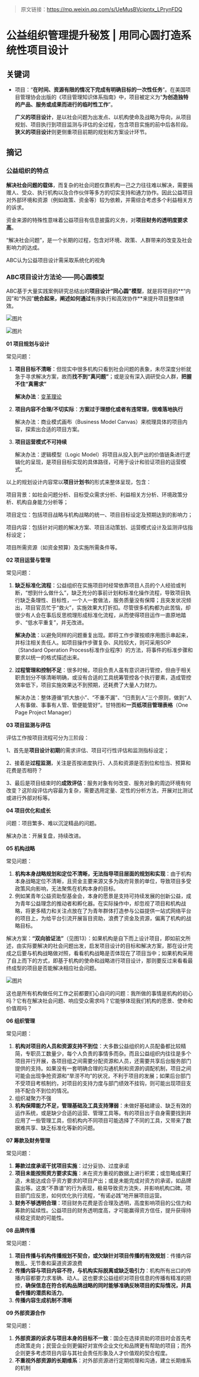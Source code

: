 > 原文链接：https://mp.weixin.qq.com/s/UeMusBVcjpntx_LPrynFDQ

# 公益组织管理提升秘笈 | 用同心圆打造系统性项目设计

## 关键词

- 项目：“**在时间、资源有限的情况下完成有明确目标的一次性任务**”。在美国项目管理协会出版的《项目管理知识体系指南》中，项目被定义为“**为创造独特的产品、服务或成果而进行的临时性工作**”。

  **广义的项目设计**，是以社会问题为出发点、以机构使命及战略为导向，从项目规划、项目执行到项目监测与评估的全过程，包含项目实施的前中后各阶段。**狭义的项目设计**则更侧重项目前期的规划和方案设计环节。



## 摘记

### 公益组织的特点

**解决社会问题的载体**，而复杂的社会问题仅靠机构一己之力往往难以解决，需要捐赠人、受众、执行机构以及合作伙伴等多方的切实支持和通力协作。因此公益项目对外部环境和资源（例如政策、资金等）较为依赖，并需综合考虑多个利益相关方的诉求。

资金来源的特殊性意味着公益项目有信息披露的义务，对**项目财务的透明度要求高**。

“解决社会问题”，是一个长期的过程，包含对环境、政策、人群带来的改变及社会影响力的达成。

ABC认为公益项目设计需采取系统化的视角



### ABC项目设计方法论——同心圆模型

ABC基于大量实践案例研究总结出的**项目设计“同心圆”模型**，就是将项目的**“内因”和“外因”**统合起来，阐述如何通过**有序执行和高效协作**来提升项目整体绩效。

![图片](https://mmbiz.qpic.cn/mmbiz_png/WkR16D6X8mPoH54NfAjWYHicckzzXp9NzvB6mSzIuIwBlntciacUoblgibNUia0b6xibUQJc2PUXzVMdCWLYYuGWZTg/640?wx_fmt=png&tp=wxpic&wxfrom=5&wx_lazy=1&wx_co=1)

![图片](https://mmbiz.qpic.cn/mmbiz_png/WkR16D6X8mPoH54NfAjWYHicckzzXp9NzmqRKJ25qdanxwAibGVUue9llRVCRQmLmKbGNl2BTELSnJdDIIPibkZ4w/640?wx_fmt=png&tp=wxpic&wxfrom=5&wx_lazy=1&wx_co=1)



**01 项目规划与设计**

常见问题：

1. **项目目标不清晰**：但现实中很多机构只看到社会问题的表象，未尽深度分析就急于寻求解决方案，故而**找不到“真问题”**；或是没有深入调研受众人群，**把握不住“真需求”**

   **解决办法**：[变革理论](https://haogongyi.org.cn/home/news/detail/id/118.html)

2. **项目内容不合理/不切实际**：**方案过于理想化或者有违常理，很难落地执行**

   解决办法：商业模式画布（Business Model Canvas）来梳理具体的项目内容，探索出合适的项目方案。

3. **项目运营模式不可持续**

   解决办法：逻辑模型（Logic Model）将项目从投入到产出的价值链条进行逻辑化的呈现，是项目目标实现的具体路径，可用于设计和验证项目的运营模式。

以上的规划设计内容常以**项目计划书**的形式来整体呈现，包含：

项目背景：如社会问题分析、目标受众需求分析、利益相关方分析、环境政策分析、机构自身能力分析等；

项目定位：包括项目战略与机构战略的统一、项目目标设定及预期达到的影响力；

项目内容：包括针对问题的解决方案、项目活动策划、运营模式设计及监测评估指标设定；

项目所需资源（如资金预算）及实施所需条件等。



**02 项目运营与管理**

常见问题：

1. **缺乏标准化流程**：公益组织在实施项目时经常依靠项目人员的个人经验或判断，“想到什么做什么”，缺乏充分的事前计划和标准化操作流程，导致项目执行缺乏条理性、目标性，一个人一套做法，服务质量没有保障；且突发状况频出，项目官员忙于“救火”，实施效果大打折扣。尽管很多机构都为此苦恼，却很少有人会在事后反思梳理形成标准化流程，从而使得项目运作一直原地踏步、“低水平重复”，并无改进。

   **解决办法**：以避免同样的问题重复出现。即将工作步骤按顺序用图示串起来，并标注相关责任人。如项目操作步骤复杂、风险较大，则可采用SOP（Standard Operation Process标准作业程序）的方法，将事件的标准步骤和要求以统一的格式描述出来。

2. **过程管理和控制不足**：很多时候，项目负责人虽有意识进行管控，但由于相关职责划分不够清晰明确，或没有合适的工具统筹管控各个执行要素，造成管控效率低下，项目实施效果达不到预期，还耗费了大量人力财力。

   解决办法：整体遵循“抓大放小”、“不重不漏”、“归责到人”三个原则，做到“人人有事做、事事有人管、管便能管好”。甘特图和**一页纸项目管理表格**（One Page Project Manager）



**03 项目监测与评估**

评估工作按项目流程可分为三阶段：

1、首先是**项目设计初期**的需求评估、项目可行性评估和监测指标设定；

2、接着是**过程监测**，关注是否按进度执行、人员和资源是否到位和恰当、预算和花费是否相符？

3、最后是项目结束时的**成效评估**：服务对象有何改变、服务对象的周边环境有何改变？这阶段评估内容最为复杂，需要选用定量、定性的分析方法，开展对比测试或进行外部对标等。



**04 项目优化和成长**

问题：项目繁多、难以沉淀精品的问题。

解决办法：开展复盘，持续改进。



**05 机构战略**

常见问题：

1. **机构本身战略规划和定位不清晰，无法指导项目层面的规划和实现**：由于机构本身战略定位不清晰，且资金主要来源又多为政府背景的单位，导致项目多受政策风向影响，无法聚焦在机构本身的目标。
2. 例如某青年公益资助型基金会，本身的愿景是支持可持续发展的创新公益，成为青年公益理念的推动者和孵化器。在实际操作中，却忽视了项目和机构战略，将更多精力和关注点放在了为青年群体打造参与公益提供一站式网络平台的项目上，为给平台引流开展盲目资助，浪费了资金及资源，偏离了机构的战略目标。

解决方案：**“双向验证法”**（见图13）：如果机构是自下而上设计项目，即如前文所述，由实际要解决的社会问题出发，启发项目设计的目标和解决方案，那在设计完成之后要与机构战略做对照，看看机构战略是否体现在了项目当中；如果机构采用了自上而下的方式，即基于机构的使命和战略进行项目设计，那则要反过来看看最终成型的项目是否能解决相应社会问题。

![图片](https://mmbiz.qpic.cn/mmbiz_png/WkR16D6X8mPoH54NfAjWYHicckzzXp9NzD1Sn76ZbWhEz4ia4UzHicwfAqZRmuNlZytTpVAMdGL9lmoNL0j2fGGMA/640?wx_fmt=png&tp=wxpic&wxfrom=5&wx_lazy=1&wx_co=1)

这也是所有机构做任何工作之前都要扪心自问的问题：我所做的事情是机构的初心吗？它有在解决社会问题、响应受众需求吗？它能够体现我们机构的愿景、使命和价值观吗？



**06 组织管理**

常见问题：

1. **机构对项目的人员和资源支持不到位**：大多数公益组织的人员配备都比较精简，专职员工数量少，每个人负责的事情多而杂。而且公益组织内往往是多个项目并行开展，各项目组之间需要分配资源和人员，还需要共享后台服务部门提供的支持。如果没有一套明确合理的沟通机制和资源的调配机制，项目之间可能会出现争抢资源和“旱涝不均”的状况，不利于项目的发展；如果后台部门不受项目考核制约，对项目的支持力度与部门绩效不挂钩，则可能出现项目支持不配合不到位的情况。
2. 组织凝聚力不强
3. **机构保障能力不足，管理基础及工具支持薄弱**：未做好基础建设、缺乏有效的运作系统，或是缺少合适的运营、管理工具等。有的项目出于自身需要找到并应用了一些管理工具，但机构内不同项目可能选择了不同的工具，又带来了数据难共享、缺乏标准化等新的问题。



**07 筹款及财务管理**

常见问题：

1. **筹款过度承诺干扰项目实施**：过分妥协、过度承诺
2. **项目未能按照资方要求实施**：未在资方重视的数据上进行积累；或忽略成果打造，未能达成合乎资方要求的项目产出；或是未能完成对资方的承诺，如品牌露出等。这类“不靠谱”的行为表现，极易导致资方流失，并影响机构口碑。项目部门应反思，如何优化执行流程，“有诺必践”地开展项目运营。
3. **财务不够透明合理**：项目财务花费是否合理及透明，高度影响项目的公信力和筹款的延续性。公益项目的财务透明度高，才可能赢得资方信任，提升获得持续稳定资助的可能性。



**08 品牌传播**

常见问题：

1. **项目传播与机构传播规划不契合，或欠缺针对项目传播的有效规划**：传播内容散乱、无节奏和渠道资源浪费
2. **传播内容与项目内容不符，与机构实际脱离或缺乏吸引力**：机构所有出口的传播内容都要力求准确、动人。这也要求公益组织对项目信息的传播有精准的把控，**确保信息在符合机构品牌战略的同时能够准确反映项目的实际情况，并具备传播的潜质和活力**。
3. **传播内容生成机制不清晰**



**09 外部资源合作**

常见问题：

1. **外部资源的诉求与项目本身的目标不一致**：国企在选择资助的项目时会首先考虑政策走向；民营企业则更偏好对宣传企业文化和品牌更有帮助的项目；而外企则更多考虑项目内容与其社会责任形象及人才价值观的契合程度。
2. **不重视外部资源的长期维系**：对外部资源进行定期梳理和沟通，建立长期维系的机制

